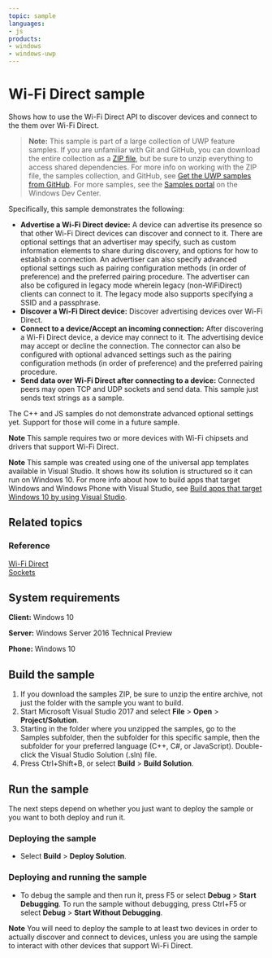 ```yaml
---
topic: sample
languages:
- js
products:
- windows
- windows-uwp
---
```


# Wi-Fi Direct sample

Shows how to use the Wi-Fi Direct API to discover devices and connect to the them over Wi-Fi Direct.

> **Note:** This sample is part of a large collection of UWP feature samples. 
> If you are unfamiliar with Git and GitHub, you can download the entire collection as a 
> [ZIP file](https://github.com/Microsoft/Windows-universal-samples/archive/master.zip), but be 
> sure to unzip everything to access shared dependencies. For more info on working with the ZIP file, 
> the samples collection, and GitHub, see [Get the UWP samples from GitHub](https://aka.ms/ovu2uq). 
> For more samples, see the [Samples portal](https://aka.ms/winsamples) on the Windows Dev Center. 

Specifically, this sample demonstrates the following:

- **Advertise a Wi-Fi Direct device:**
A device can advertise its presence so that other Wi-Fi Direct devices
can discover and connect to it. There are optional settings that
an advertiser may specify, such as custom information elements
to share during discovery, and options for how to establish a connection.
An advertiser can also specify advanced optional settings such as
pairing configuration methods (in order of preference)
and the preferred pairing procedure.
The advertiser can also be cofigured in legacy mode wherein legacy
(non-WiFiDirect) clients can connect to it.
The legacy mode also supports specifying a SSID and a passphrase.
- **Discover a Wi-Fi Direct device:** Discover advertising devices over Wi-Fi Direct.
- **Connect to a device/Accept an incoming connection:** After discovering a Wi-Fi Direct device, a device may connect to it. The advertising device may accept or decline the connection.
The connector can also be configured with optional advanced settings
such as the pairing configuration methods (in order of preference)
and the preferred pairing procedure.
- **Send data over Wi-Fi Direct after connecting to a device:** Connected peers may open TCP and UDP sockets and send data. This sample just sends text strings as a sample.

The C++ and JS samples do not demonstrate advanced optional settings yet.
Support for those will come in a future sample.

**Note** This sample requires two or more devices with Wi-Fi chipsets and drivers that support Wi-Fi Direct.
 
**Note** This sample was created using one of the universal app templates available in Visual Studio. It shows how its solution is structured so it can run on Windows 10. For more info about how to build apps that target Windows and Windows Phone with Visual Studio, see [Build apps that target Windows 10 by using Visual Studio](http://msdn.microsoft.com/library/windows/apps/dn609832).

## Related topics

### Reference

[Wi-Fi Direct](https://msdn.microsoft.com/library/windows/apps/windows.devices.wifidirect.aspx)  
[Sockets](https://msdn.microsoft.com/library/windows/apps/windows.networking.sockets.aspx)  

## System requirements

**Client:** Windows 10

**Server:** Windows Server 2016 Technical Preview

**Phone:**  Windows 10

## Build the sample

1. If you download the samples ZIP, be sure to unzip the entire archive, not just the folder with the sample you want to build. 
2. Start Microsoft Visual Studio 2017 and select **File** \> **Open** \> **Project/Solution**.
3. Starting in the folder where you unzipped the samples, go to the Samples subfolder, then the subfolder for this specific sample, then the subfolder for your preferred language (C++, C#, or JavaScript). Double-click the Visual Studio Solution (.sln) file.
4. Press Ctrl+Shift+B, or select **Build** \> **Build Solution**.

## Run the sample

The next steps depend on whether you just want to deploy the sample or you want to both deploy and run it.

### Deploying the sample

- Select **Build** \> **Deploy Solution**. 

### Deploying and running the sample

- To debug the sample and then run it, press F5 or select **Debug** \> **Start Debugging**. To run the sample without debugging, press Ctrl+F5 or select **Debug** \> **Start Without Debugging**. 

**Note** You will need to deploy the sample to at least two devices in order to actually discover and connect to devices, unless you are using the sample to interact with other devices that support Wi-Fi Direct.
